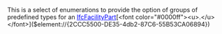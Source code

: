 This is a select of enumerations to provide the option of groups of predefined types for an [<font color="#0000ff"><u>IfcFacilityPart</u></font>]($element://{61C7E8E9-D8A6-4955-ACCB-2865F2D81503})[<font color="#0000ff"><u>.</u></font>]($element://{2CCC5500-DE35-4db2-87C6-55B53CA06894})